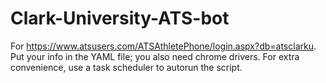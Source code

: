 # Clark-University-ATS-bot
For https://www.atsusers.com/ATSAthletePhone/login.aspx?db=atsclarku.
Put your info in the YAML file;
you also need chrome drivers.
For extra convenience, use a task scheduler to autorun the script.
